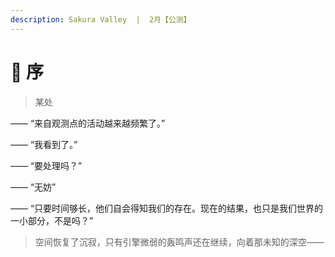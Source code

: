```yaml
---
description: Sakura Valley  |  2月【公测】
---
```


# 🌸 序

>
>
> 某处
>
>



——  “来自观测点的活动越来越频繁了。”



——  “我看到了。”



——  “要处理吗？”



——  “无妨”



——  “只要时间够长，他们自会得知我们的存在。现在的结果，也只是我们世界的一小部分，不是吗？”



>
>
> 空间恢复了沉寂，只有引擎微弱的轰鸣声还在继续，向着那未知的深空——
>
>
